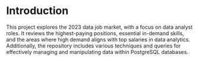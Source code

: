 # Introduction

This project explores the 2023 data job market, with a focus on data analyst roles. It reviews the highest-paying positions, essential in-demand skills, and the areas where high demand aligns with top salaries in data analytics. Additionally, the repository includes various techniques and queries for effectively managing and manipulating data within PostgreSQL databases.
